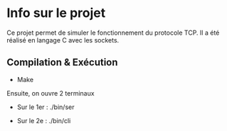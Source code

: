# Info sur le projet

Ce projet permet de simuler le fonctionnement du protocole TCP.
Il a été réalisé en langage C avec les sockets.


## Compilation & Exécution

- Make

Ensuite, on ouvre 2 terminaux

- Sur le 1er : ./bin/ser

- Sur le 2e : ./bin/cli

